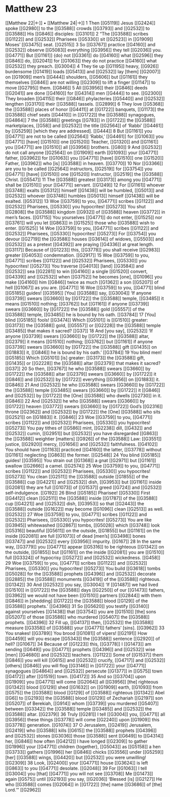 # Matthew 23
[[Matthew 22|←]] • [[Matthew 24|→]]
1 Then [[G5119]] Jesus [[G2424]] spoke [[G2980]] to the [[G3588]] crowds [[G3793]] and [[G2532]] to [[G3588]] His [[G846]] disciples: [[G3101]] 
2 “The [[G3588]] scribes [[G1122]] and [[G2532]] Pharisees [[G5330]] sit [[G2523]] in [[G1909]] Moses’ [[G3475]] seat. [[G2515]] 
3 So [[G3767]] practice [[G4160]] and [[G2532]] observe [[G5083]] everything [[G3956]] they tell [[G2036]] you. [[G4771]] But [[G1161]] {do} not [[G3361]] do [[G4160]] what [[G2596]] they [[G846]] do, [[G2041]] for [[G1063]] they do not practice [[G4160]] what [[G2532]] they preach. [[G3004]] 
4 They tie up [[G1195]] heavy, [[G926]] burdensome [[G1419]] loads [[G5413]] and [[G2532]] lay [them] [[G2007]] on [[G1909]] men’s [[G444]] shoulders, [[G5606]] but [[G1161]] they themselves [[G846]] are not willing [[G2309]] to lift a finger [[G1147]] to move [[G2795]] them. [[G846]] 
5 All [[G3956]] their [[G846]] deeds [[G2041]] are done [[G4160]] for [[G4314]] men [[G444]] to see. [[G2300]] They broaden [[G4115]] their [[G846]] phylacteries [[G5440]] and [[G2532]] lengthen [[G3170]] their [[G3588]] tassels. [[G2899]] 
6 They love [[G5368]] the [[G3588]] places of honor [[G4411]] at [[G1722]] banquets, [[G1173]] the [[G3588]] chief seats [[G4410]] in [[G1722]] the [[G3588]] synagogues, [[G4864]] 
7 the [[G3588]] greetings [[G783]] in [[G1722]] the [[G3588]] marketplaces, [[G58]] and [[G2532]] the title [[G2564]] of ‘Rabbi’ [[G4461]] by [[G5259]] [which they are addressed]. [[G444]] 
8 But [[G1161]] you [[G4771]] are not to be called [[G2564]] ‘Rabbi,’ [[G4461]] for [[G1063]] you [[G4771]] [have] [[G1510]] one [[G1520]] Teacher, [[G1320]] and [[G1161]] you [[G4771]] are [[G1510]] all [[G3956]] brothers. [[G80]] 
9 And [[G2532]] do not call anyone [[G2564]] on [[G1909]] earth [[G1093]] your [[G4771]] father, [[G3962]] for [[G1063]] you [[G4771]] [have] [[G1510]] one [[G1520]] Father, [[G3962]] who [is] [[G3588]] in heaven. [[G3770]] 
10 Nor [[G3366]] are you to be called [[G2564]] instructors, [[G2519]] for [[G3754]] you [[G4771]] [have] [[G1510]] one [[G1520]] Instructor, [[G2519]] the [[G3588]] Christ. [[G5547]] 
11 The [[G3588]] greatest [[G3173]] among you [[G4771]] shall be [[G1510]] your [[G4771]] servant. [[G1249]] 
12 For [[G1161]] whoever [[G3748]] exalts [[G5312]] himself [[G1438]] will be humbled, [[G5013]] and [[G2532]] whoever [[G3748]] humbles [[G5013]] himself [[G1438]] will be exalted. [[G5312]] 
13 Woe [[G3759]] to you, [[G4771]] scribes [[G1122]] and [[G2532]] Pharisees, [[G5330]] you hypocrites! [[G5273]] You shut [[G2808]] the [[G3588]] kingdom [[G932]] of [[G3588]] heaven [[G3772]] in men’s faces. [[G1715]] You yourselves [[G4771]] do not enter, [[G1525]] nor [[G3761]] will you let [[G863]] in [[G1525]] those who [[G3588]] wish to enter. [[G1525]] 
14 Woe [[G3759]] to you, [[G4771]] scribes [[G1122]] and [[G2532]] Pharisees, [[G5330]] hypocrites! [[G5273]] For [[G3754]] you devour [[G2719]] the [[G3588]] houses [[G3614]] of widows, [[G5503]] and [[G2532]] as a pretext [[G4392]] are praying [[G4336]] at great length. [[G3117]] Because of [[G1223]] this, [[G3778]] you shall receive [[G2983]] greater [[G4053]] condemnation. [[G2917]] 
15 Woe [[G3759]] to you, [[G4771]] scribes [[G1122]] and [[G2532]] Pharisees, [[G5330]] you hypocrites! [[G5273]] You traverse [[G4013]] [land] [[G3584]] and [[G2532]] sea [[G2281]] to win [[G4160]] a single [[G1520]] convert, [[G4339]] and [[G2532]] when [[G3752]] he becomes [one], [[G1096]] you make [[G4160]] him [[G846]] twice as much [[G1362]] a son [[G5207]] of hell [[G1067]] as you are. [[G4771]] 
16 Woe [[G3759]] to you, [[G4771]] blind [[G5185]] guides! [[G3595]] [You] [[G3588]] say, [[G3004]] ‘If anyone [[G3739]] swears [[G3660]] by [[G1722]] the [[G3588]] temple, [[G3485]] it means [[G1510]] nothing; [[G3762]] but [[G1161]] if anyone [[G3739]] swears [[G3660]] by [[G1722]] the [[G3588]] gold [[G5557]] of the [[G3588]] temple, [[G3485]] he is bound by his oath. [[G3784]] 
17 [You] blind [[G5185]] fools! [[G3474]] Which [[G5101]] is [[G1510]] greater: [[G3173]] the [[G3588]] gold, [[G5557]] or [[G2228]] the [[G3588]] temple [[G3485]] that makes it sacred? [[G37]] 
18 And [you say], [[G2532]] ‘If anyone [[G3739]] swears [[G3660]] by [[G1722]] the [[G3588]] altar, [[G2379]] it means [[G1510]] nothing; [[G3762]] but [[G1161]] if anyone [[G3739]] swears [[G3660]] by [[G1722]] the [[G3588]] gift [[G1435]] on [[G1883]] it, [[G846]] he is bound by his oath.’ [[G3784]] 
19 You blind men! [[G5185]] Which [[G5101]] [is] greater: [[G3173]] the [[G3588]] gift, [[G1435]] or [[G2228]] the [[G3588]] altar [[G2379]] that makes it sacred? [[G37]] 
20 So then, [[G3767]] he who [[G3588]] swears [[G3660]] by [[G1722]] the [[G3588]] altar [[G2379]] swears [[G3660]] by [[G1722]] it [[G846]] and [[G2532]] by [[G1722]] everything [[G3956]] on [[G1883]] it. [[G846]] 
21 And [[G2532]] he who [[G3588]] swears [[G3660]] by [[G1722]] the [[G3588]] temple [[G3485]] swears [[G3660]] by [[G1722]] it [[G846]] and [[G2532]] by [[G1722]] the [One] [[G3588]] who dwells [[G2730]] in it. [[G846]] 
22 And [[G2532]] he who [[G3588]] swears [[G3660]] by [[G1722]] heaven [[G3772]] swears [[G3660]] by [[G1722]] God’s [[G2316]] throne [[G2362]] and [[G2532]] by [[G1722]] the [One] [[G3588]] who sits [[G2521]] on [[G1883]] it. [[G846]] 
23 Woe [[G3759]] to you, [[G4771]] scribes [[G1122]] and [[G2532]] Pharisees, [[G5330]] you hypocrites! [[G5273]] You pay tithes of [[G586]] mint, [[G2238]] dill, [[G432]] and [[G2532]] cumin, [[G2951]] but [[G2532]] you have disregarded [[G863]] the [[G3588]] weightier [matters] [[G926]] of the [[G3588]] Law: [[G3551]] justice, [[G2920]] mercy, [[G1656]] and [[G2532]] faithfulness. [[G4102]] You should have [[G1163]] practiced [[G4160]] the latter, [[G3778]] without [[G1161]] neglecting [[G863]] the former. [[G2548]] 
24 You blind [[G5185]] guides! [[G3595]] You strain out [[G1368]] a gnat [[G2971]] but [[G1161]] swallow [[G2666]] a camel. [[G2574]] 
25 Woe [[G3759]] to you, [[G4771]] scribes [[G1122]] and [[G2532]] Pharisees, [[G5330]] you hypocrites! [[G5273]] You clean [[G2511]] the [[G3588]] outside [[G1855]] of the [[G3588]] cup [[G4221]] and [[G2532]] dish, [[G3953]] but [[G1161]] inside [[G2081]] they are full [[G1073]] of [[G1537]] greed [[G724]] and [[G2532]] self-indulgence. [[G192]] 
26 Blind [[G5185]] Pharisee! [[G5330]] First [[G4412]] clean [[G2511]] the [[G3588]] inside [[G1787]] of the [[G3588]] cup [[G4221]] and [[G2532]] dish, [[G3953]] so that [[G2443]] the [[G3588]] outside [[G1622]] may become [[G1096]] clean [[G2513]] as well. [[G2532]] 
27 Woe [[G3759]] to you, [[G4771]] scribes [[G1122]] and [[G2532]] Pharisees, [[G5330]] you hypocrites! [[G5273]] You are like [[G3945]] whitewashed [[G2867]] tombs, [[G5028]] which [[G3748]] look [[G5316]] beautiful [[G5611]] on the outside, [[G1855]] but [[G1161]] on the inside [[G2081]] are full [[G1073]] of dead [men’s] [[G3498]] bones [[G3747]] and [[G2532]] every [[G3956]] impurity. [[G167]] 
28 In the same way, [[G3779]] you [[G4771]] appear [[G5316]] to be righteous [[G1342]] on the outside, [[G1855]] but [[G1161]] on the inside [[G2081]] you are [[G1510]] full [[G3324]] of hypocrisy [[G5272]] and [[G2532]] wickedness. [[G458]] 
29 Woe [[G3759]] to you, [[G4771]] scribes [[G1122]] and [[G2532]] Pharisees, [[G5330]] you hypocrites! [[G5273]] You build [[G3618]] tombs [[G5028]] for the [[G3588]] prophets [[G4396]] and [[G2532]] decorate [[G2885]] the [[G3588]] monuments [[G3419]] of the [[G3588]] righteous. [[G1342]] 
30 And [[G2532]] you say, [[G3004]] ‘If [[G1487]] we had lived [[G1510]] in [[G1722]] the [[G3588]] days [[G2250]] of our [[G1473]] fathers, [[G3962]] we would not have been [[G1510]] partners [[G2844]] with them [[G846]] in [shedding] [[G1722]] the [[G3588]] blood [[G129]] of the [[G3588]] prophets.’ [[G4396]] 
31 So [[G5620]] you testify [[G3140]] against yourselves [[G1438]] that [[G3754]] you are [[G1510]] [the] sons [[G5207]] of those [[G3588]] who murdered [[G5407]] the [[G3588]] prophets. [[G4396]] 
32 Fill up, [[G4137]] then, [[G2532]] the [[G3588]] measure [[G3358]] of [[G3588]] your [[G4771]] fathers’ [sins]. [[G3962]] 
33 You snakes! [[G3789]] You brood [[G1081]] of vipers! [[G2191]] How [[G4459]] will you escape [[G5343]] the [[G3588]] sentence [[G2920]] of hell? [[G1067]] 
34 Because of [[G1223]] this, [[G3778]] I [[G1473]] am sending [[G649]] you [[G4771]] prophets [[G4396]] and [[G2532]] wise [men] [[G4680]] and [[G2532]] teachers. [[G1122]] Some of [[G1537]] them [[G846]] you will kill [[G615]] and [[G2532]] crucify, [[G4717]] and [[G2532]] [others] [[G846]] you will flog [[G3146]] in [[G1722]] your [[G4771]] synagogues [[G4864]] and [[G2532]] persecute [[G1377]] in [[G575]] town [[G4172]] after [[G1519]] town. [[G4172]] 
35 And so [[G3704]] upon [[G1909]] you [[G4771]] will come [[G2064]] all [[G3956]] [the] righteous [[G1342]] blood [[G129]] shed [[G1632]] on [[G1909]] earth, [[G1093]] from [[G575]] the [[G3588]] blood [[G129]] of [[G3588]] righteous [[G1342]] Abel [[G6]] to [[G2193]] the [[G3588]] blood [[G129]] of Zechariah [[G2197]] son [[G5207]] of Berekiah, [[G914]] whom [[G3739]] you murdered [[G5407]] between [[G3342]] the [[G3588]] temple [[G3485]] and [[G2532]] the [[G3588]] altar. [[G2379]] 
36 Truly [[G281]] I tell [[G3004]] you, [[G4771]] all [[G3956]] these things [[G3778]] will come [[G2240]] upon [[G1909]] this [[G3778]] generation. [[G1074]] 
37 O Jerusalem, [[G2419]] Jerusalem, [[G2419]] who [[G3588]] kills [[G615]] the [[G3588]] prophets [[G4396]] and [[G2532]] stones [[G3036]] those [[G3588]] sent [[G649]] to [[G4314]] her, [[G846]] how often [[G4212]] I have longed [[G2309]] to gather [[G1996]] your [[G4771]] children {together}, [[G5043]] as [[G5158]] a hen [[G3733]] gathers [[G1996]] her [[G846]] chicks [[G3556]] under [[G5259]] [her] [[G3588]] wings, [[G4420]] but [[G2532]] you were unwilling! [[G2309]] 
38 Look, [[G2400]] your [[G4771]] house [[G3624]] is left [[G863]] to you [[G4771]] desolate. [[G2048]] 
39 For [[G1063]] I tell [[G3004]] you [that] [[G4771]] you will not see [[G3708]] Me [[G1473]] again [[G575]] until [[G2193]] you say, [[G2036]] ‘Blessed [is] [[G2127]] He who [[G3588]] comes [[G2064]] in [[G1722]] [the] name [[G3686]] of [the] Lord.’” [[G2962]] 
